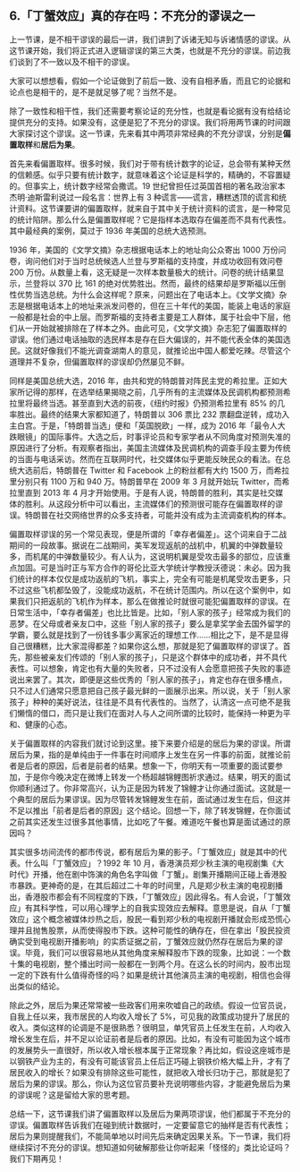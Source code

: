 ## 6.「丁蟹效应」真的存在吗：不充分的谬误之一
上一节课，是不相干谬误的最后一讲，我们讲到了诉诸无知与诉诸情感的谬误。从这节课开始，我们将正式进入逻辑谬误的第三大类，也就是不充分的谬误。前边我们谈到了不一致以及不相干的谬误。


大家可以想想看，假如一个论证做到了前后一致、没有自相矛盾，而且它的论据和论点也是相干的，是不是就足够了呢？当然不是。


除了一致性和相干性，我们还需要考察论证的充分性，也就是看论据有没有给结论提供充分的支持。如果没有，这便是犯了不充分的谬误。我们将用两节课的时间跟大家探讨这个谬误。这一节课，先来看其中两项非常经典的不充分谬误，分别是**偏置取样**和**居后为果**。


首先来看偏置取样。很多时候，我们对于带有统计数字的论证，总会带有某种天然的信赖感。似乎只要有统计数字，就意味着这个论证是科学的，精确的，不容置疑的。但事实上，统计数字经常会撒谎。19 世纪曾担任过英国首相的著名政治家本杰明·迪斯雷利说过一段名言：世界上有 3 种谎言——谎言，糟糕透顶的谎言和统计资料。这节课要讲的偏置取样，就来自于其中关于统计资料的谎言，是一种常见的统计陷阱。那么什么是偏置取样呢？它是指样本选取存在偏差而不具有代表性。其中最经典的案例，莫过于 1936 年美国的总统大选预测。


1936 年，美国的《文学文摘》杂志根据电话本上的地址向公众寄出 1000 万份问卷，询问他们对于当时总统候选人兰登与罗斯福的支持度，并成功收回有效问卷 200 万份。从数量上看，这无疑是一次样本数量极大的统计。问卷的统计结果显示，兰登将以 370 比 161 的绝对优势胜出。然而，最终的结果却是罗斯福以压倒性优势当选总统。为什么会这样呢？原来，问题出在了电话本上。《文学文摘》杂志是根据电话本上的地址来派发问卷的，但在三十年代的美国，能装上电话的家庭一般都是社会的中上层。而罗斯福的支持者主要是工人群体，属于社会中下层，他们从一开始就被排除在了样本之外。由此可见，《文学文摘》杂志犯了偏置取样的谬误。他们通过电话抽取的选民样本是存在巨大偏误的，并不能代表全体的美国选民。这就好像我们不能光调查湖南人的意见，就推论出中国人都爱吃辣。尽管这个道理并不复杂，但偏置取样的谬误却仍然屡见不鲜。


同样是美国总统大选，2016 年，由共和党的特朗普对阵民主党的希拉里。正如大家所记得的那样，在选举结果揭晓之前，几乎所有的主流媒体及民调机构都预测希拉里将最终当选。甚至直到大选的前夜，《纽约时报》仍预测希拉里有 85% 的几率胜出。最终的结果大家都知道了，特朗普以 306 票比 232 票翻盘逆转，成功入主白宫。于是，「特朗普当选」便和「英国脱欧」一样，成为 2016 年「最令人大跌眼镜」的国际事件。大选之后，时事评论员和专家学者从不同角度对预测失准的原因进行了分析。有观察者指出，美国主流媒体及民调机构的调查手段主要为传统的当面与电话采访。然而在互联网时代，社交媒体似乎更能反映民众的看法。在总统大选前后，特朗普在 Twitter 和 Facebook 上的粉丝都有大约 1500 万，而希拉里分别只有 1100 万和 940 万。特朗普早在 2009 年 3 月就开始玩 Twitter，而希拉里直到 2013 年 4 月才开始使用。于是有人说，特朗普的胜利，其实是社交媒体的胜利。从这段分析中可以看出，主流媒体们的预测很可能存在偏置取样的谬误。特朗普在社交网络世界的众多支持者，可能并没有成为主流调查机构的样本。


偏置取样谬误的另一个常见表现，便是所谓的「幸存者偏差」。这个词来自于二战期间的一段故事。据说在二战期间，美军发现返航的战机中，机翼的中弹数量较多，而机尾的中弹数量较少。有人认为，这说明机翼是受攻击最多的部位，应该重点加固。可是当时正与军方合作的哥伦比亚大学统计学教授沃德说：未必。因为我们统计的样本仅仅是成功返航的飞机，事实上，完全有可能是机尾受攻击更多，只不过这些飞机都坠毁了，没能成功返航，不在统计范围内。所以在这个案例中，如果我们只把返航的飞机作为样本，那么在做推论时就很可能犯偏置取样的谬误。在日常生活中，「幸存者偏差」也比比皆是。比如，「别人家的孩子」经常成为我们的恶梦。在父母或者亲友口中，这些「别人家的孩子」要么是拿奖学金去国外留学的学霸，要么就是找到了一份钱多事少离家近的理想工作……相比之下，是不是显得自己很糟糕，比大家混得都差？如果你这么想，那就是犯了偏置取样的谬误了。首先，那些被亲友们传颂的「别人家的孩子」，只是这个群体中的成功者，并不具代表性。可以想象，肯定也有大量的失败者，只不过没有人会愿意把孩子失败的事迹说出来罢了。其次，即便是这些优秀的「别人家的孩子」，肯定也存在很多槽点，只不过人们通常只愿意把自己孩子最光鲜的一面展示出来。所以说，关于「别人家孩子」种种的美好说法，往往是不具有代表性的。当然了，认清这一点可绝不是我们懒惰的借口，而只是让我们在面对人与人之间所谓的比较时，能保持一种更为平和、健康的心态。


关于偏置取样的内容我们就讨论到这里。接下来要介绍是的居后为果的谬误。所谓居后为果，指的是单纯由于一件事在时间顺序上发生在另一件事的前面，就推论前者是后者的原因，后者是前者的结果。想象一下，你明天有一项重要的面试要参加，于是你今晚决定在微博上转发一个杨超越锦鲤图祈求通过。结果，明天的面试你顺利通过了。你非常高兴，认为正是因为转发了锦鲤才让你通过面试。这就是一个典型的居后为果谬误。因为尽管转发锦鲤发生在前，面试通过发生在后，但这并不足以推出「前者是后者的原因」这个结论。回想一下，除了转发锦鲤，在你面试之前其实还发生过很多其他事情，比如吃了午餐。难道吃午餐也算是面试通过的原因吗？


其实很多坊间流传的都市传说，都有居后为果的影子。「丁蟹效应」就是其中的代表。什么叫「丁蟹效应」？1992 年 10 月，香港演员郑少秋主演的电视剧集《大时代》开播，他在剧中饰演的角色名字叫做「丁蟹」。剧集开播期间正碰上香港股市暴跌。更神奇的是，在其后超过二十年的时间里，凡是郑少秋主演的电视剧播出，香港股市都会有不同程度的下跌，「丁蟹效应」因此得名。有人会说，「丁蟹效应」有其科学性，可以用心理学上的自我实现效应去解释。意思是说，自从「丁蟹效应」这个概念被媒体炒热之后，股民一看到郑少秋的电视剧开播就会形成恐慌心理并且抛售股票，从而使得股市下跌。这种可能性的确存在，但在拿出「股民投资确实受到电视剧开播影响」的实质证据之前，丁蟹效应就仍然存在居后为果的谬误。毕竟，我们可以很容易地从其他角度来解释股市下跌的现象，比如说：一个数十集的电视剧，整个播出时间一般都在一到两个月。在这么长的时间内，股市出现一定的下跌有什么值得奇怪的吗？如果是统计其他演员主演的电视剧，相信也会得出类似的结论。


除此之外，居后为果还常常被一些政客们用来吹嘘自己的政绩。假设一位官员说，自我上任以来，我市居民的人均收入增长了 5%，可见我的政策成功提升了居民的收入。类似这样的论调是不是很熟悉？很明显，单凭官员上任发生在前，人均收入增长发生在后，并不足以论证前者是后者的原因。比如，有没有可能因为这个城市的发展势头一直很好，所以收入增长根本属于正常现象？再比如，假设这座城市是以钢铁产业为主的，有没有可能该官员上任后正巧碰上钢铁价格大幅上升，才有了居民收入的增长？如果没有排除这些可能性，就把收入增长归功于己，那就是犯了居后为果的谬误。那么，你认为这位官员要补充说明哪些内容，才能避免居后为果的谬误呢？这是留给大家的思考题。


总结一下，这节课我们讲了偏置取样以及居后为果两项谬误，他们都属于不充分的谬误。偏置取样告诉我们在碰到统计数据时，一定要留意它的抽样是否有代表性；居后为果则提醒我们，不能简单地以时间先后来确定因果关系。下一节课，我们将继续探讨不充分的谬误。想知道如何破解那些让你听起来「怪怪的」类比论证吗？我们下期再见！

